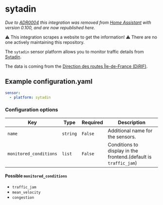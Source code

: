 # sytadin

_Due to [ADR0004](https://github.com/home-assistant/architecture/blob/master/adr/0004-webscraping.md) this integration was removed from [Home Assistant](https://github.com/home-assistant/home-assistant/tree/0.99.0) with version 0.100, and are now republished here._

⚠️ This integration scrapes a website to get the information!
⚠️ There are no one actively maintaining this repository.

The `sytadin` sensor platform allows you to monitor traffic details from [Sytadin](http://www.sytadin.fr).

The data is coming from the [Direction des routes Île-de-France (DiRIF)](http://www.sytadin.fr).

## Example configuration.yaml

```yaml
sensor:
  - platform: sytadin
```

### Configuration options

Key | Type | Required | Description
-- | -- | -- | --
`name` | `string` | `False` | Additional name for the sensors.
`monitored_conditions` | `list` | `False` | Conditions to display in the frontend.(default is `traffic_jam`)

#### Possible `monitored_conditions`

- `traffic_jam`
- `mean_velocity`
- `congestion`
